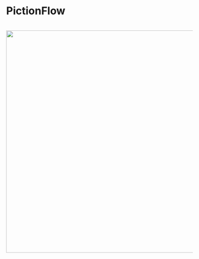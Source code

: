 # PictionFlow
<p align="center">
    <br>
    <img src="https://github.com/Jcasale18/animalGuesser/tree/main/images/logo.PNG" width="600">
</p>